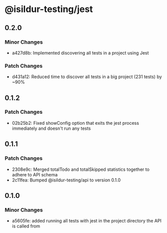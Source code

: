# @isildur-testing/jest

## 0.2.0

### Minor Changes

- a427d8b: Implemented discovering all tests in a project using Jest

### Patch Changes

- d431a12: Reduced time to discover all tests in a big project (231 tests) by ~90%

## 0.1.2

### Patch Changes

- 02b25b2: Fixed showConfig option that exits the jest process immediately and doesn't run any tests

## 0.1.1

### Patch Changes

- 2308e9c: Merged totalTodo and totalSkipped statistics together to adhere to API schema
- 2c11fea: Bumped @isildur-testing/api to version 0.1.0

## 0.1.0

### Minor Changes

- a5605fe: added running all tests with jest in the project directory the API is called from
